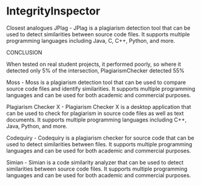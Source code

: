# IntegrityInspector

Closest analogues
JPlag - JPlag is a plagiarism detection tool that can be used to detect similarities between source code files. It supports multiple programming languages including Java, C, C++, Python, and more.

CONCLUSION

When tested on real student projects, it performed poorly, so where it detected only 5% of the intersection, PlagiarismChecker detected 55%


Moss - Moss is a plagiarism detection tool that can be used to compare source code files and identify similarities. It supports multiple programming languages and can be used for both academic and commercial purposes.

Plagiarism Checker X - Plagiarism Checker X is a desktop application that can be used to check for plagiarism in source code files as well as text documents. It supports multiple programming languages including C++, Java, Python, and more.

Codequiry - Codequiry is a plagiarism checker for source code that can be used to detect similarities between files. It supports multiple programming languages and can be used for both academic and commercial purposes.

Simian - Simian is a code similarity analyzer that can be used to detect similarities between source code files. It supports multiple programming languages and can be used for both academic and commercial purposes.
